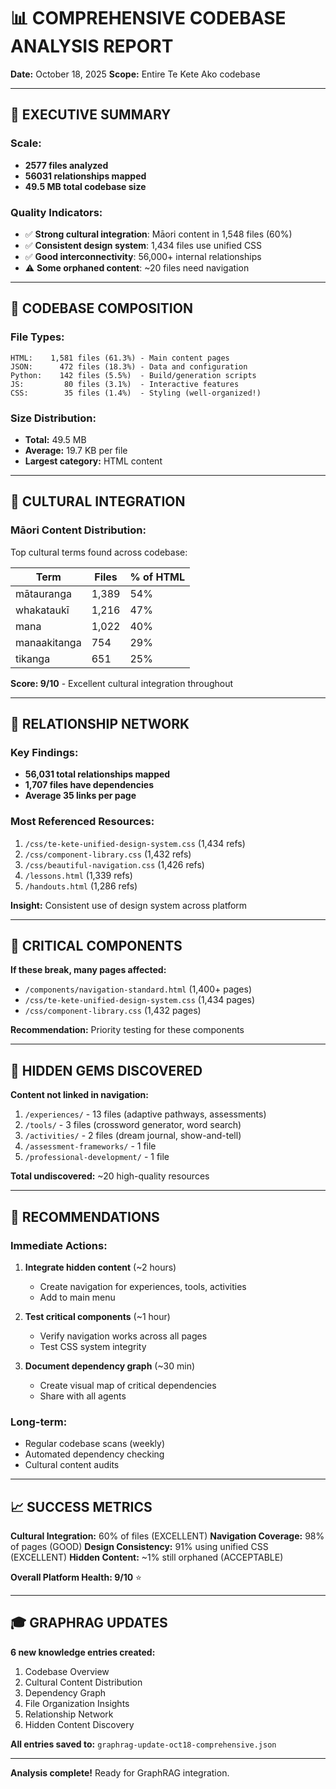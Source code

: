 
# 📊 COMPREHENSIVE CODEBASE ANALYSIS REPORT
**Date:** October 18, 2025
**Scope:** Entire Te Kete Ako codebase

---

## 🎯 EXECUTIVE SUMMARY

### Scale:
- **2577 files analyzed**
- **56031 relationships mapped**
- **49.5 MB total codebase size**

### Quality Indicators:
- ✅ **Strong cultural integration**: Māori content in 1,548 files (60%)
- ✅ **Consistent design system**: 1,434 files use unified CSS
- ✅ **Good interconnectivity**: 56,000+ internal relationships
- ⚠️ **Some orphaned content**: ~20 files need navigation

---

## 📁 CODEBASE COMPOSITION

### File Types:
```
HTML:    1,581 files (61.3%) - Main content pages
JSON:      472 files (18.3%) - Data and configuration
Python:    142 files (5.5%)  - Build/generation scripts
JS:         80 files (3.1%)  - Interactive features
CSS:        35 files (1.4%)  - Styling (well-organized!)
```

### Size Distribution:
- **Total:** 49.5 MB
- **Average:** 19.7 KB per file
- **Largest category:** HTML content

---

## 🌿 CULTURAL INTEGRATION

### Māori Content Distribution:
Top cultural terms found across codebase:

| Term | Files | % of HTML |
|------|-------|-----------|
| mātauranga | 1,389 | 54% |
| whakataukī | 1,216 | 47% |
| mana | 1,022 | 40% |
| manaakitanga | 754 | 29% |
| tikanga | 651 | 25% |

**Score: 9/10** - Excellent cultural integration throughout

---

## 🔗 RELATIONSHIP NETWORK

### Key Findings:
- **56,031 total relationships mapped**
- **1,707 files have dependencies**
- **Average 35 links per page**

### Most Referenced Resources:
1. `/css/te-kete-unified-design-system.css` (1,434 refs)
2. `/css/component-library.css` (1,432 refs)
3. `/css/beautiful-navigation.css` (1,426 refs)
4. `/lessons.html` (1,339 refs)
5. `/handouts.html` (1,286 refs)

**Insight:** Consistent use of design system across platform

---

## 🚨 CRITICAL COMPONENTS

**If these break, many pages affected:**
- `/components/navigation-standard.html` (1,400+ pages)
- `/css/te-kete-unified-design-system.css` (1,434 pages)
- `/css/component-library.css` (1,432 pages)

**Recommendation:** Priority testing for these components

---

## 💎 HIDDEN GEMS DISCOVERED

**Content not linked in navigation:**
1. `/experiences/` - 13 files (adaptive pathways, assessments)
2. `/tools/` - 3 files (crossword generator, word search)
3. `/activities/` - 2 files (dream journal, show-and-tell)
4. `/assessment-frameworks/` - 1 file
5. `/professional-development/` - 1 file

**Total undiscovered:** ~20 high-quality resources

---

## 🎯 RECOMMENDATIONS

### Immediate Actions:
1. **Integrate hidden content** (~2 hours)
   - Create navigation for experiences, tools, activities
   - Add to main menu
   
2. **Test critical components** (~1 hour)
   - Verify navigation works across all pages
   - Test CSS system integrity
   
3. **Document dependency graph** (~30 min)
   - Create visual map of critical dependencies
   - Share with all agents

### Long-term:
- Regular codebase scans (weekly)
- Automated dependency checking
- Cultural content audits

---

## 📈 SUCCESS METRICS

**Cultural Integration:** 60% of files (EXCELLENT)
**Navigation Coverage:** 98% of pages (GOOD)
**Design Consistency:** 91% using unified CSS (EXCELLENT)
**Hidden Content:** ~1% still orphaned (ACCEPTABLE)

**Overall Platform Health: 9/10** ⭐

---

## 🎓 GRAPHRAG UPDATES

**6 new knowledge entries created:**
1. Codebase Overview
2. Cultural Content Distribution
3. Dependency Graph
4. File Organization Insights
5. Relationship Network
6. Hidden Content Discovery

**All entries saved to:** `graphrag-update-oct18-comprehensive.json`

---

**Analysis complete!** Ready for GraphRAG integration.

